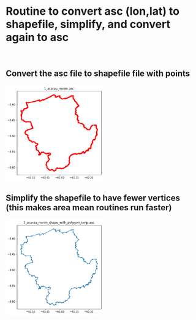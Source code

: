 
# Routine to convert asc (lon,lat) to shapefile, simplify, and convert again to asc

<br/>

## Convert the asc file to shapefile file with points

  <img src="https://github.com/sullyandro/Convert_asc_to_shp_to_simp_to_asc/blob/main/1_acarau_mirim.png" height="250">

<br/>


## Simplify the shapefile to have fewer vertices (this makes area mean routines run faster)

  <img src="https://github.com/sullyandro/Convert_asc_to_shp_to_simp_to_asc/blob/main/1_acarau_mirim_shape_with_polygon_simp.png" height="250">

<br/>

